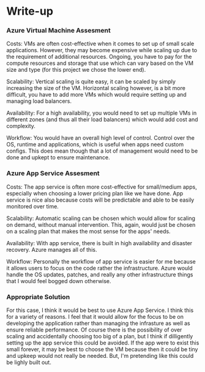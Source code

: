 # Write-up

### Azure Virtual Machine Assesment
Costs: VMs are often cost-effective when it comes to set up of small scale applications. However, they may become expensive while scaling up due to the requirement of additional resources. Ongoing, you have to pay for the compute resources and storage that use which can vary based on the VM size and type (for this project we chose the lower end). 

Scalability: Vertical scaling is quite easy, it can be scaled by simply increasing the size of the VM. Horizontal scaling however, is a bit more difficult, you have to add more VMs which would require setting up and managing load balancers.

Availability: For a high availability, you would need to set up multiple VMs in different zones (and thus all their load balancers) which would add cost and complexity.

Workflow: You would have an overall high level of control. Control over the OS, runtime and applications, which is useful when apps need custom configs. This does mean though that a lot of management would need to be done and upkept to ensure maintenance.


### Azure App Service Assesment
Costs: The app service is often more cost-effective for small/medium apps, especially when choosing a lower pricing plan like we have done. App service is nice also because costs will be predictable and able to be easily monitored over time.

Scalability: Automatic scaling can be chosen which would allow for scaling on demand, without manual intervention. This, again, would just be chosen on a scaling plan that makes the most sense for the apps' needs.

Availability: With app service, there is built in high availability and disaster recovery. Azure manages all of this.

Workflow: Personally the workflow of app service is easier for me because it allows users to focus on the code rather the infrastructure. Azure would handle the OS updates, patches, and really any other infrastructure things that I would feel bogged down otherwise.


### Appropriate Solution
For this case, I think it would be best to use Azure App Service.
I think this for a variety of reasons. I feel that it would allow for the focus to be on developing the application rather than managing the infrasture as well as ensure reliable performance. Of course there is the possibility of over scaling and accidentally choosing too big of a plan, but I think if dilligently setting up the app service this could be avoided. If the app were to exist this small forever, it may be best to choose the VM because then it could be tiny and upkeep would not really be needed. But, I'm pretending like this could be lighly built out.
